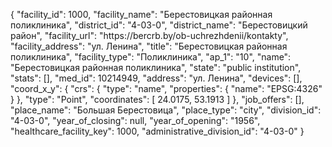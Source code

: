 {
    "facility_id": 1000,
    "facility_name": "Берестовицкая районная поликлиника",
    "district_id": "4-03-0",
    "district_name": "Берестовицкий район",
    "facility_url": "https:\/\/bercrb.by\/ob-uchrezhdenii\/kontakty",
    "facility_address": "ул. Ленина",
    "title": "Берестовицкая районная поликлиника",
    "facility_type": "Поликлиника",
    "ap_1": "10",
    "name": "Берестовицкая районная поликлиника",
    "state": "public institution",
    "stats": [],
    "med_id": 10214949,
    "address": "ул. Ленина",
    "devices": [],
    "coord_x_y": {
        "crs": {
            "type": "name",
            "properties": {
                "name": "EPSG:4326"
            }
        },
        "type": "Point",
        "coordinates": [
            24.0175,
            53.1913
        ]
    },
    "job_offers": [],
    "place_name": "Большая Берестовица",
    "place_type": "city",
    "division_id": "4-03-0",
    "year_of_closing": null,
    "year_of_opening": "1956",
    "healthcare_facility_key": 1000,
    "administrative_division_id": "4-03-0"
}